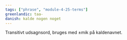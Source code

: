 ```yaml
---
tags: ["phrase", "module-4-25-terms"]
greenlandic: taa-
danish: kalde nogen noget
---
```

Transitivt udsagnsord, bruges med ±mik på kaldenavnet. 